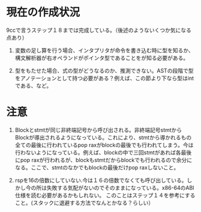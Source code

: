 # 現在の作成状況

9ccで言うステップ１８までは完成している。（後述のようないくつか気になる点あり）

1. 変数の足し算を行う場合、インタプリタが命令を書き込む時に型を知るか、構文解析器が右オペランドがポインタ型であることをが知る必要がある。

2. 型をもたせた場合、式の型がどうなるのか、推測できない。ASTの段階で型をアノテーションとして持つ必要がある？例えば、この節より下なら型はintである、など。

# 注意

1. Blockとstmtが同じ非終端記号から呼び出される。非終端記号stmtからBlockが導出されるようになっている。これにより、stmtから導かれるもの全ての最後に行われているpop raxがblockの最後でも行われてしまう。今は行わないようになっている。例えば、blockの中で三回stmtがあれば各最後にpop raxが行われるが、blockもstmtだからblockでも行われるので余分になる。ここで、stmtのなかでもblockの最後だけpop raxしないこと。

2. rspを16の倍数にしていない.今は１６の倍数でなくても呼び出している。しかし今の所は失敗する気配がないのでそのままになっている。x86-64のABI仕様を読む必要があるかもしれない。
このことはステップ１４を参考にすること。(スタックに退避する方法でなんとかなる？らしい）